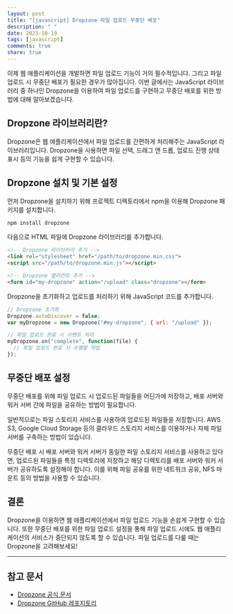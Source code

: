 ```yaml
---
layout: post
title: "[javascript] Dropzone 파일 업로드 무중단 배포"
description: " "
date: 2023-10-19
tags: [javascript]
comments: true
share: true
---
```


이제 웹 애플리케이션을 개발하면 파일 업로드 기능이 거의 필수적입니다. 그리고 파일 업로드 시 무중단 배포가 필요한 경우가 많아집니다. 이번 글에서는 JavaScript 라이브러리 중 하나인 Dropzone을 이용하여 파일 업로드를 구현하고 무중단 배포를 위한 방법에 대해 알아보겠습니다.

## Dropzone 라이브러리란?

Dropzone은 웹 애플리케이션에서 파일 업로드를 간편하게 처리해주는 JavaScript 라이브러리입니다. Dropzone을 사용하면 파일 선택, 드래그 앤 드롭, 업로드 진행 상태 표시 등의 기능을 쉽게 구현할 수 있습니다.

## Dropzone 설치 및 기본 설정

먼저 Dropzone을 설치하기 위해 프로젝트 디렉토리에서 npm을 이용해 Dropzone 패키지를 설치합니다.

```javascript
npm install dropzone
```

다음으로 HTML 파일에 Dropzone 라이브러리를 추가합니다.

```html
<!-- Dropzone 라이브러리 추가 -->
<link rel="stylesheet" href="/path/to/dropzone.min.css">
<script src="/path/to/dropzone.min.js"></script>

<!-- Dropzone 엘리먼트 추가 -->
<form id="my-dropzone" action="/upload" class="dropzone"></form>
```

Dropzone을 초기화하고 업로드를 처리하기 위해 JavaScript 코드를 추가합니다.

```javascript
// Dropzone 초기화
Dropzone.autoDiscover = false;
var myDropzone = new Dropzone("#my-dropzone", { url: "/upload" });

// 파일 업로드 완료 시 이벤트 처리
myDropzone.on("complete", function(file) {
  // 파일 업로드 완료 시 수행할 작업
});
```

## 무중단 배포 설정

무중단 배포를 위해 파일 업로드 시 업로드된 파일들을 어딘가에 저장하고, 배포 서버와 워커 서버 간에 파일을 공유하는 방법이 필요합니다.

일반적으로는 파일 스토리지 서비스를 사용하여 업로드된 파일들을 저장합니다. AWS S3, Google Cloud Storage 등의 클라우드 스토리지 서비스를 이용하거나 자체 파일 서버를 구축하는 방법이 있습니다.

무중단 배포 시 배포 서버와 워커 서버가 동일한 파일 스토리지 서비스를 사용하고 있다면, 업로드된 파일들을 특정 디렉토리에 저장하고 해당 디렉토리를 배포 서버와 워커 서버가 공유하도록 설정해야 합니다. 이를 위해 파일 공유를 위한 네트워크 공유, NFS 마운트 등의 방법을 사용할 수 있습니다.

## 결론

Dropzone을 이용하면 웹 애플리케이션에서 파일 업로드 기능을 손쉽게 구현할 수 있습니다. 또한 무중단 배포를 위한 파일 업로드 설정을 통해 파일 업로드 시에도 웹 애플리케이션의 서비스가 중단되지 않도록 할 수 있습니다. 파일 업로드를 다룰 때는 Dropzone을 고려해보세요!

---

## 참고 문서

- [Dropzone 공식 문서](https://www.dropzonejs.com/)
- [Dropzone GitHub 레포지토리](https://github.com/enyo/dropzone)